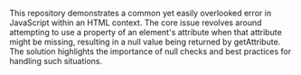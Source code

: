 This repository demonstrates a common yet easily overlooked error in JavaScript within an HTML context.  The core issue revolves around attempting to use a property of an element's attribute when that attribute might be missing, resulting in a null value being returned by getAttribute.  The solution highlights the importance of null checks and best practices for handling such situations.